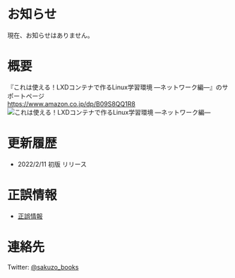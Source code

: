 # お知らせ

現在、お知らせはありません。

# 概要

『これは使える！LXDコンテナで作るLinux学習環境 ―ネットワーク編―』のサポートページ  
https://www.amazon.co.jp/dp/B09S8QQ1R8  
![これは使える！LXDコンテナで作るLinux学習環境 ―ネットワーク編―](https://images-na.ssl-images-amazon.com/images/P/B09S8QQ1R8.09.MZZZZZZZ.jpg)

# 更新履歴

- 2022/2/11 初版 リリース

# 正誤情報

- [正誤情報](/eratta.md)

# 連絡先

Twitter: [@sakuzo_books](https://twitter.com/sakuzo_books)
